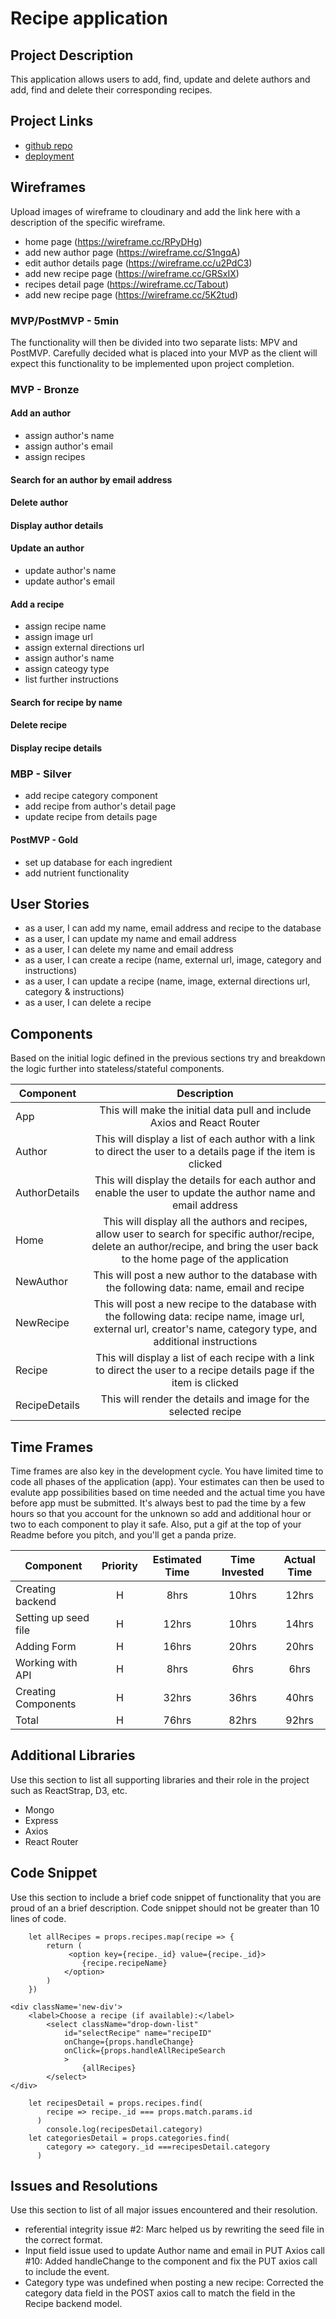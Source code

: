 # Recipe application

## Project Description
This application allows users to add, find, update and delete authors and add, find and delete their corresponding recipes.

## Project Links
- [github repo](https://github.com/dvorakkarrie/Project3_Recipe_Apps)
- [deployment]()

## Wireframes
Upload images of wireframe to cloudinary and add the link here with a description of the specific wireframe.

* home page (https://wireframe.cc/RPyDHg)
* add new author page (https://wireframe.cc/S1ngqA)
* edit author details page (https://wireframe.cc/u2PdC3)
* add new recipe page (https://wireframe.cc/GRSxIX)
* recipes detail page (https://wireframe.cc/Tabout)
* add new recipe page (https://wireframe.cc/5K2tud)


### MVP/PostMVP - 5min
The functionality will then be divided into two separate lists: MPV and PostMVP.  Carefully decided what is placed into your MVP as the client will expect this functionality to be implemented upon project completion.  

### MVP - Bronze
#### Add an author
 * assign author's name
 * assign author's email
 * assign recipes
#### Search for an author by email address
#### Delete author
#### Display author details
#### Update an author
 * update author's name
 * update author's email
#### Add a recipe
 * assign recipe name
 * assign image url
 * assign external directions url
 * assign author's name
 * assign cateogy type
 * list further instructions
#### Search for recipe by name
#### Delete recipe
#### Display recipe details

### MBP - Silver
* add recipe category component
* add recipe from author's detail page
* update recipe from details page

#### PostMVP - Gold
* set up database for each ingredient
* add nutrient functionality

## User Stories
* as a user, I can add my name, email address and recipe to the database
* as a user, I can update my name and email address
* as a user, I can delete my name and email address
* as a user, I can create a recipe (name, external url, image, category and instructions)
* as a user, I can update a recipe (name, image, external directions url, category & instructions)
* as a user, I can delete a recipe

## Components
Based on the initial logic defined in the previous sections try and breakdown the logic further into stateless/stateful components. 

| Component | Description | 
| --- | :---: |  
| App | This will make the initial data pull and include Axios and React Router| 
| Author | This will display a list of each author with a link to direct the user to a details page if the item is clicked |
| AuthorDetails | This will display the details for each author and enable the user to update the author name and email address |
| Home | This will display all the authors and recipes, allow user to search for specific author/recipe, delete an author/recipe, and bring the user back to the home page of the application |
| NewAuthor | This will post a new author to the database with the following data: name, email and recipe |
| NewRecipe | This will post a new recipe to the database with the following data: recipe name, image url, external url, creator's name, category type, and additional instructions |
| Recipe | This will display a list of each recipe with a link to direct the user to a recipe details page if the item is clicked |
| RecipeDetails | This will render the details and image for the selected recipe |

## Time Frames
Time frames are also key in the development cycle.  You have limited time to code all phases of the application (app).  Your estimates can then be used to evalute app possibilities based on time needed and the actual time you have before app must be submitted. It's always best to pad the time by a few hours so that you account for the unknown so add and additional hour or two to each component to play it safe. Also, put a gif at the top of your Readme before you pitch, and you'll get a panda prize.

| Component | Priority | Estimated Time | Time Invested | Actual Time |
| --- | :---: |  :---: | :---: | :---: |
| Creating backend | H | 8hrs| 10hrs | 12hrs |
| Setting up seed file | H | 12hrs| 10hrs | 14hrs |
| Adding Form | H | 16hrs| 20hrs | 20hrs |
| Working with API | H | 8hrs| 6hrs | 6hrs |
| Creating Components | H | 32hrs| 36hrs | 40hrs |
| Total | H | 76hrs| 82hrs | 92hrs |

## Additional Libraries
 Use this section to list all supporting libraries and their role in the project such as ReactStrap, D3, etc.
  - Mongo
  - Express
  - Axios 
  - React Router

  ## Code Snippet

Use this section to include a brief code snippet of functionality that you are proud of an a brief description.  Code snippet should not be greater than 10 lines of code. 

```
    let allRecipes = props.recipes.map(recipe => {
        return (   
             <option key={recipe._id} value={recipe._id}>
                {recipe.recipeName}
            </option>
        )
    })
```   
    <div className='new-div'>
        <label>Choose a recipe (if available):</label>
            <select className="drop-down-list" 
                id="selectRecipe" name="recipeID"
                onChange={props.handleChange}
                onClick={props.handleAllRecipeSearch
                >                           
                    {allRecipes}
            </select>
    </div>
```
    let recipesDetail = props.recipes.find(
        recipe => recipe._id === props.match.params.id
      )
        console.log(recipesDetail.category)
    let categoriesDetail = props.categories.find(
        category => category._id ===recipesDetail.category
      )
```

## Issues and Resolutions
 Use this section to list of all major issues encountered and their resolution.

- referential integrity issue #2:  Marc helped us by rewriting the seed file in the correct format.
- Input field issue used to update Author name and email in PUT Axios call #10:  Added handleChange to the component and fix the PUT axios call to include the event.
- Category type was undefined when posting a new recipe:  Corrected the category data field in the POST axios call to match the field in the Recipe backend model.